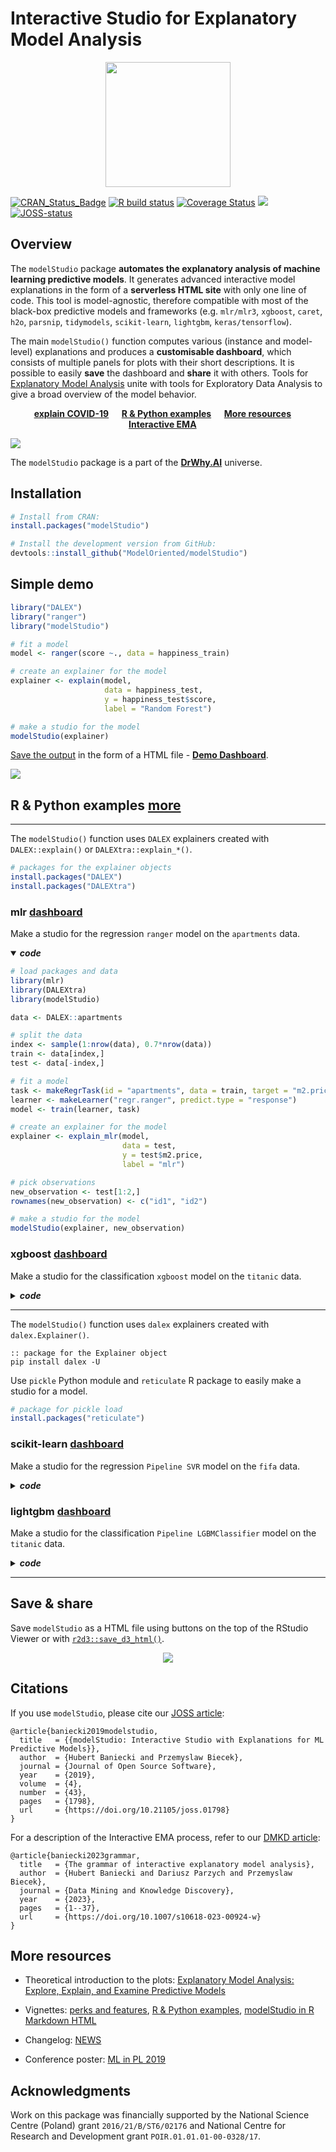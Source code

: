 # Interactive Studio for Explanatory Model Analysis

<p align="center">
<img src="man/figures/logo.gif" width="200"/>
</p>

[![CRAN_Status_Badge](http://www.r-pkg.org/badges/version/modelStudio)](https://cran.r-project.org/package=modelStudio)
[![R build status](https://github.com/ModelOriented/modelStudio/workflows/R-CMD-check/badge.svg)](https://github.com/ModelOriented/modelStudio/actions?query=workflow%3AR-CMD-check)
[![Coverage Status](https://codecov.io/gh/ModelOriented/modelStudio/branch/master/graph/badge.svg)](https://codecov.io/github/ModelOriented/modelStudio?branch=master)
[![](https://cranlogs.r-pkg.org/badges/grand-total/modelStudio)](https://cranlogs.r-pkg.org/badges/grand-total/modelStudio)
[![JOSS-status](https://joss.theoj.org/papers/9eec8c9d1969fbd44b3ea438a74af911/status.svg)](https://joss.theoj.org/papers/9eec8c9d1969fbd44b3ea438a74af911)

## Overview

The `modelStudio` package **automates the explanatory analysis of machine learning predictive models**. It generates advanced interactive model explanations in the form of a **serverless HTML site** with only one line of code. This tool is model-agnostic, therefore compatible with most of the black-box predictive models and frameworks (e.g.&nbsp;`mlr/mlr3`, `xgboost`, `caret`, `h2o`, `parsnip`, `tidymodels`, `scikit-learn`, `lightgbm`, `keras/tensorflow`).

The main `modelStudio()` function computes various (instance and model-level) explanations and produces a&nbsp;**customisable dashboard**, which consists of multiple panels for plots with their short descriptions. It is possible to easily **save** the dashboard and&nbsp;**share** it with others. Tools for [Explanatory Model Analysis](https://ema.drwhy.ai) unite with tools for Exploratory Data Analysis to give a broad overview of the model behavior.

<p align="center"><b>
<a href="https://rai-covid.drwhy.ai">explain COVID-19<a> &emsp;
<a href="http://modelstudio.drwhy.ai/articles/ms-r-python-examples.html">R & Python examples<a> &emsp;
<a href="http://modelstudio.drwhy.ai/#more-resources">More resources<a> &emsp;
<a href="https://iema.drwhy.ai">Interactive EMA<a> &emsp;
</b></p>

[![](man/figures/demo_small.gif)](https://modelstudio.drwhy.ai/demo.html)

The `modelStudio` package is a part of the [**DrWhy.AI**](http://drwhy.ai) universe.

## Installation

```r
# Install from CRAN:
install.packages("modelStudio")

# Install the development version from GitHub:
devtools::install_github("ModelOriented/modelStudio")
```

## Simple demo

```r
library("DALEX")
library("ranger")
library("modelStudio")

# fit a model
model <- ranger(score ~., data = happiness_train)

# create an explainer for the model    
explainer <- explain(model,
                     data = happiness_test,
                     y = happiness_test$score,
                     label = "Random Forest")

# make a studio for the model
modelStudio(explainer)
```

[Save the output](https://modelstudio.drwhy.ai/#save--share) in the form of a HTML file - [**Demo Dashboard**](https://modelstudio.drwhy.ai/demo.html).

[![](man/figures/demo_big.gif)](https://modelstudio.drwhy.ai/demo.html)

## R & Python examples [more](https://modelstudio.drwhy.ai/articles/ms-r-python-examples.html)

-------------------------------

The `modelStudio()` function uses `DALEX` explainers created with `DALEX::explain()` or `DALEXtra::explain_*()`.

```r
# packages for the explainer objects
install.packages("DALEX")
install.packages("DALEXtra")
```

### mlr [dashboard](https://modelstudio.drwhy.ai/mlr.html)

Make a studio for the regression `ranger` model on the `apartments` data.

<details open>
<summary><strong><em>code</em></strong></summary>

```r
# load packages and data
library(mlr)
library(DALEXtra)
library(modelStudio)

data <- DALEX::apartments

# split the data
index <- sample(1:nrow(data), 0.7*nrow(data))
train <- data[index,]
test <- data[-index,]

# fit a model
task <- makeRegrTask(id = "apartments", data = train, target = "m2.price")
learner <- makeLearner("regr.ranger", predict.type = "response")
model <- train(learner, task)

# create an explainer for the model
explainer <- explain_mlr(model,
                         data = test,
                         y = test$m2.price,
                         label = "mlr")

# pick observations
new_observation <- test[1:2,]
rownames(new_observation) <- c("id1", "id2")

# make a studio for the model
modelStudio(explainer, new_observation)
```

</details>

### xgboost [dashboard](https://modelstudio.drwhy.ai/xgboost.html)

Make a studio for the classification `xgboost` model on the `titanic` data.

<details>
<summary><strong><em>code</em></strong></summary>

```r
# load packages and data
library(xgboost)
library(DALEX)
library(modelStudio)

data <- DALEX::titanic_imputed

# split the data
index <- sample(1:nrow(data), 0.7*nrow(data))
train <- data[index,]
test <- data[-index,]

train_matrix <- model.matrix(survived ~.-1, train)
test_matrix <- model.matrix(survived ~.-1, test)

# fit a model
xgb_matrix <- xgb.DMatrix(train_matrix, label = train$survived)
params <- list(max_depth = 3, objective = "binary:logistic", eval_metric = "auc")
model <- xgb.train(params, xgb_matrix, nrounds = 500)

# create an explainer for the model
explainer <- explain(model,
                     data = test_matrix,
                     y = test$survived,
                     type = "classification",
                     label = "xgboost")

# pick observations
new_observation <- test_matrix[1:2, , drop=FALSE]
rownames(new_observation) <- c("id1", "id2")

# make a studio for the model
modelStudio(explainer, new_observation)
```

</details>

-------------------------

The `modelStudio()` function uses `dalex` explainers created with `dalex.Explainer()`.

```console
:: package for the Explainer object
pip install dalex -U
```

Use `pickle` Python module and `reticulate` R package to easily make a studio for a model.

```r
# package for pickle load
install.packages("reticulate")
```

### scikit-learn [dashboard](https://modelstudio.drwhy.ai/scikitlearn.html)

Make a studio for the regression `Pipeline SVR` model on the `fifa` data.

<details>
<summary><strong><em>code</em></strong></summary>

First, use `dalex` in Python:

```python
# load packages and data
import dalex as dx
from sklearn.model_selection import train_test_split
from sklearn.pipeline import Pipeline
from sklearn.preprocessing import StandardScaler
from sklearn.svm import SVR
from numpy import log

data = dx.datasets.load_fifa()
X = data.drop(columns=['overall', 'potential', 'value_eur', 'wage_eur', 'nationality'], axis=1)
y = log(data.value_eur)

# split the data
X_train, X_test, y_train, y_test = train_test_split(X, y)

# fit a pipeline model
model = Pipeline([('scale', StandardScaler()), ('svm', SVR())])
model.fit(X_train, y_train)

# create an explainer for the model
explainer = dx.Explainer(model, data=X_test, y=y_test, label='scikit-learn')

# pack the explainer into a pickle file
explainer.dump(open('explainer_scikitlearn.pickle', 'wb'))
```

Then, use `modelStudio` in R:

```r
# load the explainer from the pickle file
library(reticulate)
explainer <- py_load_object("explainer_scikitlearn.pickle", pickle = "pickle")

# make a studio for the model
library(modelStudio)
modelStudio(explainer, B = 5)
```

</details>

### lightgbm [dashboard](https://modelstudio.drwhy.ai/lightgbm.html)

Make a studio for the classification `Pipeline LGBMClassifier` model on the `titanic` data.

<details>
<summary><strong><em>code</em></strong></summary>

First, use `dalex` in Python:

```python
# load packages and data
import dalex as dx
from sklearn.model_selection import train_test_split
from sklearn.pipeline import Pipeline
from sklearn.preprocessing import StandardScaler, OneHotEncoder
from sklearn.impute import SimpleImputer
from sklearn.compose import ColumnTransformer
from lightgbm import LGBMClassifier

data = dx.datasets.load_titanic()
X = data.drop(columns='survived')
y = data.survived

# split the data
X_train, X_test, y_train, y_test = train_test_split(X, y)

# fit a pipeline model
numerical_features = ['age', 'fare', 'sibsp', 'parch']
numerical_transformer = Pipeline(
  steps=[
    ('imputer', SimpleImputer(strategy='median')),
    ('scaler', StandardScaler())
  ]
)
categorical_features = ['gender', 'class', 'embarked']
categorical_transformer = Pipeline(
  steps=[
    ('imputer', SimpleImputer(strategy='constant', fill_value='missing')),
    ('onehot', OneHotEncoder(handle_unknown='ignore'))
  ]
)

preprocessor = ColumnTransformer(
  transformers=[
    ('num', numerical_transformer, numerical_features),
    ('cat', categorical_transformer, categorical_features)
  ]
)

classifier = LGBMClassifier(n_estimators=300)

model = Pipeline(
  steps=[
    ('preprocessor', preprocessor),
    ('classifier', classifier)
  ]
)
model.fit(X_train, y_train)

# create an explainer for the model
explainer = dx.Explainer(model, data=X_test, y=y_test, label='lightgbm')

# pack the explainer into a pickle file
explainer.dump(open('explainer_lightgbm.pickle', 'wb')) 
```

Then, use `modelStudio` in R:

```r
# load the explainer from the pickle file
library(reticulate)
explainer <- py_load_object("explainer_lightgbm.pickle", pickle = "pickle")

# make a studio for the model
library(modelStudio)
modelStudio(explainer)
```

</details>

-------------------------------

## Save & share

Save `modelStudio` as a HTML file using buttons on the top of the RStudio Viewer
or with [`r2d3::save_d3_html()`](https://rstudio.github.io/r2d3/articles/publishing.html#save-as-html).

<p align = "center", style="text-align: center;">
  <img src="man/figures/controls.png">
</p>

## Citations

If you use `modelStudio`, please cite our [JOSS article](https://joss.theoj.org/papers/10.21105/joss.01798):

```
@article{baniecki2019modelstudio,
  title   = {{modelStudio: Interactive Studio with Explanations for ML Predictive Models}},
  author  = {Hubert Baniecki and Przemyslaw Biecek},
  journal = {Journal of Open Source Software},
  year    = {2019},
  volume  = {4},
  number  = {43},
  pages   = {1798},
  url     = {https://doi.org/10.21105/joss.01798}
}
```

For a description of the Interactive EMA process, refer to our [DMKD article](https://doi.org/10.1007/s10618-023-00924-w):

```
@article{baniecki2023grammar,
  title   = {The grammar of interactive explanatory model analysis},
  author  = {Hubert Baniecki and Dariusz Parzych and Przemyslaw Biecek},
  journal = {Data Mining and Knowledge Discovery},
  year    = {2023},
  pages   = {1--37},
  url     = {https://doi.org/10.1007/s10618-023-00924-w}
}
```

## More resources
  
  - Theoretical introduction to the plots: [Explanatory Model Analysis: Explore, Explain, and Examine Predictive Models](https://ema.drwhy.ai)

  - Vignettes: [perks and features](https://modelstudio.drwhy.ai/articles/ms-perks-features.html), [R & Python examples](https://modelstudio.drwhy.ai/articles/ms-r-python-examples.html), [modelStudio in R Markdown HTML](https://modelstudio.drwhy.ai/articles/ms-rmarkdown.html)   
  
  - Changelog: [NEWS](https://modelstudio.drwhy.ai/news/index.html)
    
  - Conference poster: [ML in PL 2019](https://github.com/ModelOriented/modelStudio/blob/master/misc/MLinPL2019_modelStudio_poster.pdf)
  
  
## Acknowledgments

Work on this package was financially supported by the National Science Centre (Poland) grant `2016/21/B/ST6/02176` and National Centre for Research and Development grant `POIR.01.01.01-00-0328/17`.

